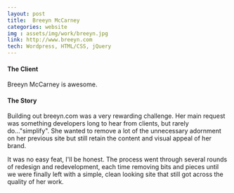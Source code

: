 ```yaml
---
layout: post
title:  Breeyn McCarney
categories: website
img : assets/img/work/breeyn.jpg
link: http://www.breeyn.com
tech: Wordpress, HTML/CSS, jQuery
---
```

#### The Client
Breeyn McCarney is awesome.

#### The Story
Building out breeyn.com was a very rewarding challenge. Her main request was something developers long to hear from clients, but rarely do..."simplify". She wanted to remove a lot of the unnecessary adornment on her previous site but still retain the content and visual appeal of her brand.

It was no easy feat, I'll be honest. The process went through several rounds of redesign and redevelopment, each time removing bits and pieces until we were finally left with a simple, clean looking site that still got across the quality of her work.
